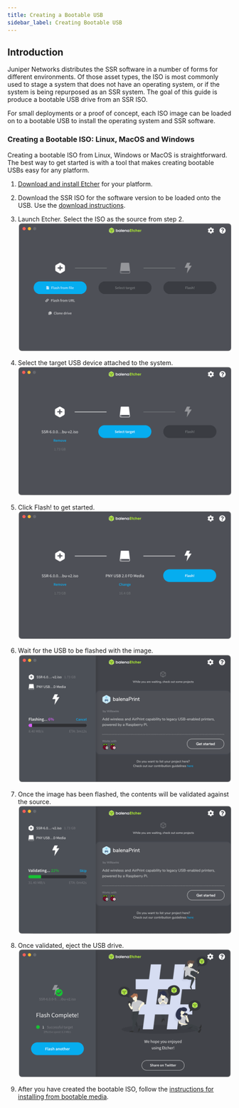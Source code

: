 ```yaml
---
title: Creating a Bootable USB
sidebar_label: Creating Bootable USB
---
```


## Introduction

Juniper Networks distributes the SSR software in a number of forms for different environments. Of those asset types, the ISO is most commonly used to stage a system that does not have an operating system, or if the system is being repurposed as an SSR system. The goal of this guide is produce a bootable USB drive from an SSR ISO.

For small deployments or a proof of concept, each ISO image can be loaded on to a bootable USB to install the operating system and SSR software.

### Creating a Bootable ISO: Linux, MacOS and Windows

Creating a bootable ISO from Linux, Windows or MacOS is straightforward. The best way to get started is with a tool that makes creating bootable USBs easy for any platform. 

1. [Download and install Etcher](https://www.balena.io/etcher/) for your platform.

2. Download the SSR ISO for the software version to be loaded onto the USB. Use the [download instructions](intro_downloading_iso.md). 

3. Launch Etcher. Select the ISO as the source from step 2.
![Select ISO](/img/usb_select_iso.png)

4. Select the target USB device attached to the system.
![Select Target](/img/usb_select_target.png)

5. Click Flash! to get started.
![Click Flash!](/img/usb_select_flash.png)

6. Wait for the USB to be flashed with the image.
![Waiting](/img/usb_flashing.png)

7. Once the image has been flashed, the contents will be validated against the source.
![Validating](/img/usb_validating.png)

8. Once validated, eject the USB drive.
![Complete](/img/usb_complete.png)

9. After you have created the bootable ISO, follow the [instructions for installing from bootable media](intro_installation_bootable_media.mdx). 